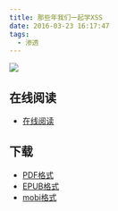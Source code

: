```yaml
---
title: 那些年我们一起学XSS
date: 2016-03-23 16:17:47
tags:
  - 渗透
---
```


![](https://ek8whxe.cloudimg.io/s/width/226/https://www.gitbook.com/cover/book/wizardforcel/xss-naxienian.jpg?build=1439249362341&v=12.0.2)


<!--more-->

## 在线阅读 ##

+ [在线阅读](https://www.gitbook.com/book/wizardforcel/xss-naxienian/details)

## 下载 ##

+ [PDF格式](https://www.gitbook.com/download/pdf/book/wizardforcel/xss-naxienian)
+ [EPUB格式](https://www.gitbook.com/download/epub/book/wizardforcel/xss-naxienian)
+ [mobi格式](https://www.gitbook.com/download/mobi/book/wizardforcel/xss-naxienian)
